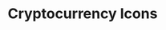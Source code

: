 ---
codehost: https://github.com/https://github.com/atomiclabs/cryptocurrency-icons
logohandle: cryptoiconsco
sort: cryptoicons
title: Cryptocurrency Icons
website: http://cryptoicons.co/
---